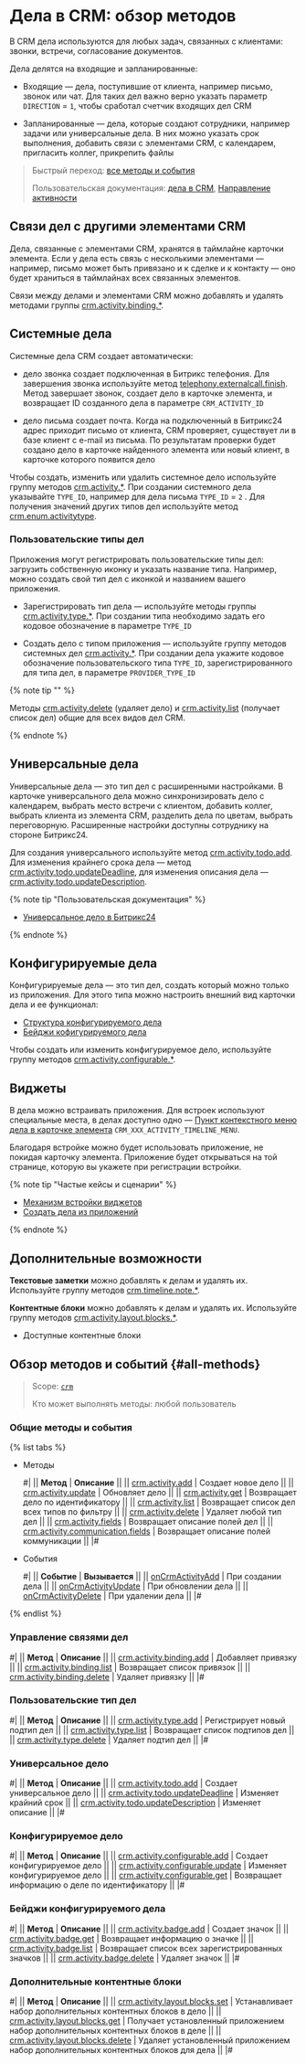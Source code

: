 # Дела в CRM: обзор методов

В CRM дела используются для любых задач, связанных с клиентами: звонки, встречи, согласование документов. 

Дела делятся на входящие и запланированные: 

* Входящие — дела, поступившие от клиента, например письмо, звонок или чат. Для таких дел важно верно указать параметр `DIRECTION` =  `1`, чтобы сработал счетчик входящих дел CRM

* Запланированные — дела, которые создают сотрудники, например задачи или универсальные дела. В них можно указать срок выполнения, добавить связи с элементами CRM, с календарем, пригласить коллег, прикрепить файлы 

> Быстрый переход: [все методы и события](#all-methods) 
> 
> Пользовательская документация: [дела в CRM](https://helpdesk.bitrix24.ru/open/21623188/), [Направление активности](../../auxiliary/enum/crm-enum-activity-direction.md) 

## Связи дел с другими элементами CRM

Дела, связанные с элементами CRM, хранятся в таймлайне карточки элемента. Если у дела есть связь с несколькими элементами — например, письмо может быть привязано и к сделке и к контакту — оно будет храниться в таймлайнах всех связанных элементов. 

Связи между делами и элементами CRM можно добавлять и удалять методами группы [crm.activity.binding.*](./binding/index.md).

## Системные дела

Системные дела CRM создает автоматически: 

* дело звонка создает подключенная в Битрикс телефония. Для завершения звонка используйте метод [telephony.externalcall.finish](../../../telephony/telephony-external-call-finish.md). Метод завершает звонок, создает дело в карточке элемента, и возвращает ID созданного дела в параметре `CRM_ACTIVITY_ID` 

* дело письма создает почта. Когда на подключенный в Битрикс24 адрес приходит письмо от клиента, CRM проверяет, существует ли в базе клиент с e-mail из письма. По результатам проверки будет создано дело в карточке найденного элемента или новый клиент, в карточке которого появится дело 

Чтобы создать, изменить или удалить системное дело используйте группу методов [crm.activity.*](./crm-activity-add.md). При создании системного дела указывайте `TYPE_ID`, например для дела письма `TYPE_ID` = `2` . Для получения значений других типов дел используйте метод [crm.enum.activitytype](../../auxiliary/enum/crm-enum-activity-type.md).

### Пользовательские типы дел

Приложения могут регистрировать пользовательские типы дел: загрузить собственную иконку и указать название типа. Например, можно создать свой тип дел с иконкой и названием вашего приложения. 

* Зарегистрировать тип дела — используйте методы группы [crm.activity.type.*](./types/index.md). При создании типа необходимо задать его кодовое обозначение в параметре `TYPE_ID`
  
* Создать дело с типом приложения — используйте группу методов системных дел [crm.activity.*](./crm-activity-add.md). При создании дела укажите кодовое обозначение пользовательского типа `TYPE_ID`, зарегистрированного для типа дел, в параметре `PROVIDER_TYPE_ID`

{% note tip "" %}

Методы [crm.activity.delete](./crm-activity-delete.md) (удаляет дело) и [crm.activity.list](./crm-activity-list.md) (получает список дел) общие для всех видов дел CRM.

{% endnote %}

## Универсальные дела

Универсальные дела — это тип дел с расширенными настройками. В карточке универсального дела можно синхронизировать дело с календарем, выбрать место встречи с клиентом, добавить коллег, выбрать клиента из элемента CRM, разделить дела по цветам, выбрать переговорную. Расширенные настройки доступны сотруднику на стороне Битрикс24.

Для создания универсального используйте метод [crm.activity.todo.add](./crm-activity-todo-add.md). Для изменения крайнего срока дела — метод [crm.activity.todo.updateDeadline](./todo-update/crm-activity-todo-update-deadline.md), для изменения описания дела — [crm.activity.todo.updateDescription](./todo-update/crm-activity-todo-update-description.md). 

   
{% note tip "Пользовательская документация" %}

  -	[Универсальное дело в Битрикс24](https://helpdesk.bitrix24.ru/open/21064046/)

{% endnote %}


## Конфигурируемые дела 

Конфигурируемые дела — это тип дел, создать который можно только из приложения.  Для этого типа можно настроить внешний вид карточки дела и ее функционал:

* [Структура конфигурируемого дела](./structure/layout.md)
* [Бейджи кофигурируемого дела](./badges/index.md)

Чтобы создать или изменить конфигурируемое дело, используйте группу методов [crm.activity.configurable.*](./crm-activity-configurable-add.md). 

## Виджеты

В дела можно встраивать приложения. Для встроек используют специальные места, в делах доступно одно — [Пункт контекстного меню дела в карточке элемента](../../../widgets/crm/activity-timeline-menu.md) `CRM_XXX_ACTIVITY_TIMELINE_MENU`. 

Благодаря встройке можно будет использовать приложение, не покидая карточку элемента. Приложение будет открываться на той странице, которую вы укажете при регистрации встройки.    

{% note tip "Частые кейсы и сценарии" %}

- [Механизм встройки виджетов](../../../widgets/index.md)
- [Создать дела из приложений](./app-embedding/activity-app.md)

{% endnote %}

## Дополнительные возможности 

**Текстовые заметки** можно добавлять к делам и удалять их. Используйте группу методов [crm.timeline.note.*](../note/index.md). 

**Контентные блоки** можно добавлять к делам и удалять их. Используйте группу методов [crm.activity.layout.blocks.*](./layout-blocks/index.md). 

 * Доступные контентные блоки

## Обзор методов и событий {#all-methods}

> Scope: [`crm`](../../scopes/permissions.md)
>
> Кто может выполнять методы: любой пользователь

### Общие методы и события

{% list tabs %}

- Методы

    #|
    || **Метод** | **Описание** ||
    || [crm.activity.add](./crm-activity-add.md) | Создает новое дело ||
    || [crm.activity.update](./crm-activity-update.md) | Обновляет дело ||
    || [crm.activity.get](./crm-activity-get.md) | Возвращает дело по идентификатору ||
    || [crm.activity.list](./crm-activity-list.md) | Возвращает список дел всех типов по фильтру ||
    || [crm.activity.delete](./crm-activity-delete.md) | Удаляет любой тип дел ||
    || [crm.activity.fields](./crm-activity-fields.md) | Возвращает описание полей дел ||
    || [crm.activity.communication.fields](./crm-activity-communication-fields.md) | Возвращает описание полей коммуникации ||
    |#


- События

    #|
    || **Событие** | **Вызывается** ||
    || [onCrmActivityAdd](./events/on-crm-activity-add.md) | При создании дела ||
    || [onCrmActivityUpdate](./events/on-crm-activity-update.md) | При обновлении дела ||
    || [onCrmActivityDelete](./events/on-crm-activity-delete.md) | При удалении дела ||
    |#

{% endlist %}

### Управление связями дел

#|
|| **Метод** | **Описание** ||
|| [crm.activity.binding.add](./binding/crm-activity-binding-add.md) | Добавляет привязку ||
|| [crm.activity.binding.list](./binding/crm-activity-binding-list.md) | Возвращает список привязок ||
|| [crm.activity.binding.delete](./binding/crm-activity-binding-delete.md) | Удаляет привязку ||
|#

### Пользовательские тип дел

#|
|| **Метод** | **Описание** ||
|| [crm.activity.type.add](./types/crm-activity-type-add.md) | Регистрирует новый подтип дел ||
|| [crm.activity.type.list](./types/crm-activity-type-list.md) | Возвращает список подтипов дел ||
|| [crm.activity.type.delete](./types/crm-activity-type-delete.md) | Удаляет подтип дел ||
|#

### Универсальное дело

#|
|| **Метод** | **Описание** ||
|| [crm.activity.todo.add](./crm-activity-todo-add.md) | Создает универсальное дело ||
|| [crm.activity.todo.updateDeadline](./todo-update/crm-activity-todo-update-deadline.md) | Изменяет крайний срок ||
|| [crm.activity.todo.updateDescription](./todo-update/crm-activity-todo-update-description.md) | Изменяет описание ||
|#

### Конфигурируемое дело

#|
|| **Метод** | **Описание** ||
|| [crm.activity.configurable.add](./crm-activity-configurable-add.md) | Создает конфигурируемое дело ||
|| [crm.activity.configurable.update](./crm-activity-configurable-update.md) | Изменяет конфигурируемое дело ||
|| [crm.activity.configurable.get](./crm-activity-configurable-get.md) | Возвращает информацию о деле по идентификатору  ||
|#

### Бейджи конфигурируемого дела

#|
|| **Метод** | **Описание** ||
|| [crm.activity.badge.add](./badges/crm-activity-badge-add.md) | Создает значок ||
|| [crm.activity.badge.get](./badges/crm-activity-badge-get.md) | Возвращает информацию о значке ||
|| [crm.activity.badge.list](./badges/crm-activity-badge-list.md) | Возвращает список всех зарегистрированных значков  ||
|| [crm.activity.badge.delete](./badges/crm-activity-badge-delete.md) | Удаляет значок ||
|#

### Дополнительные контентные блоки

#|
|| **Метод** | **Описание** ||
|| [crm.activity.layout.blocks.set](./layout-blocks/crm-activity-layout-blocks-set.md) | Устанавливает набор дополнительных контентных блоков в дело ||
|| [crm.activity.layout.blocks.get](./layout-blocks/crm-activity-layout-blocks-get.md) | Получает установленный приложением набор дополнительных контентных блоков в деле ||
|| [crm.activity.layout.blocks.delete](./layout-blocks/crm-activity-layout-blocks-delete.md) | Удаляет установленный приложением набор дополнительных контентных блоков для дела ||
|#